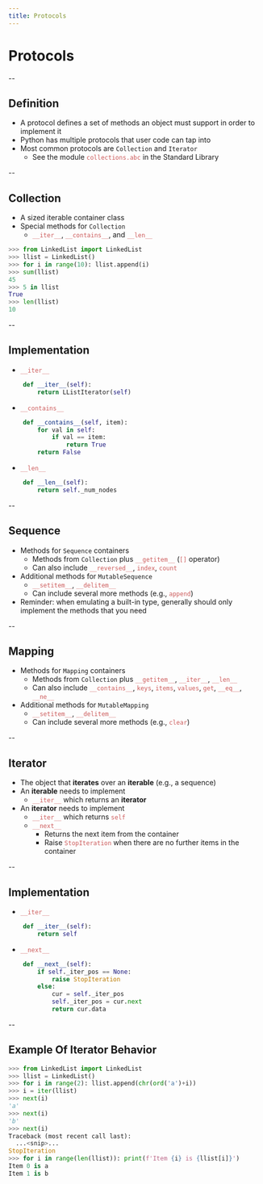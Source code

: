 ```yaml
---
title: Protocols
---
```


# Protocols

--

## Definition
- A protocol defines a set of methods an object must support in order to implement it
- Python has multiple protocols that user code can tap into
- Most common protocols are `Collection` and `Iterator`
  - See the module <span style="color:indianred">`collections.abc`</span> in the Standard Library 

--

## Collection
- A sized iterable container class
- Special methods for `Collection`
  - <span style="color:indianred">`__iter__`</span>, <span style="color:indianred">`__contains__`</span>, and <span style="color:indianred">`__len__`</span>

```python
>>> from LinkedList import LinkedList
>>> llist = LinkedList()
>>> for i in range(10): llist.append(i)
>>> sum(llist)
45
>>> 5 in llist
True
>>> len(llist)
10
```

--

## Implementation
- <span style="color:indianred">`__iter__`</span>

```python
    def __iter__(self):
        return LListIterator(self)
```
- <span style="color:indianred">`__contains__`</span>

```python
    def __contains__(self, item):
        for val in self:
            if val == item:
                return True
        return False
```
- <span style="color:indianred">`__len__`</span>

```python
    def __len__(self):
        return self._num_nodes
```

--

## Sequence
- Methods for `Sequence` containers
  - Methods from `Collection` plus <span style="color:indianred">`__getitem__`</span> (<span style="color:indianred">`[]`</span> operator)
  - Can also include <span style="color:indianred">`__reversed__`</span>, <span style="color:indianred">`index`</span>, <span style="color:indianred">`count`</span>
- Additional methods for `MutableSequence`
  - <span style="color:indianred">`__setitem__`</span>, <span style="color:indianred">`__delitem__`</span>
  - Can include several more methods (e.g., <span style="color:indianred">`append`</span>)
- Reminder: when emulating a built-in type, generally should only implement the methods that you need

--

## Mapping
- Methods for `Mapping` containers
  - Methods from `Collection` plus <span style="color:indianred">`__getitem__`</span>, <span style="color:indianred">`__iter__`</span>, <span style="color:indianred">`__len__`</span>
  - Can also include <span style="color:indianred">`__contains__`</span>, <span style="color:indianred">`keys`</span>, <span style="color:indianred">`items`</span>, <span style="color:indianred">`values`</span>, <span style="color:indianred">`get`</span>, <span style="color:indianred">`__eq__`</span>, <span style="color:indianred">`__ne__`</span>
- Additional methods for `MutableMapping`
  - <span style="color:indianred">`__setitem__`</span>, <span style="color:indianred">`__delitem__`</span>
  - Can include several more methods (e.g., <span style="color:indianred">`clear`</span>)

--

## Iterator
- The object that **iterates** over an **iterable** (e.g., a sequence)
- An **iterable** needs to implement
  - <span style="color:indianred">`__iter__`</span> which returns an **iterator**
- An **iterator** needs to implement
  - <span style="color:indianred">`__iter__`</span> which returns <span style="color:indianred">`self`</span>
  - <span style="color:indianred">`__next__`</span>
    - Returns the next item from the container
    - Raise <span style="color:indianred">`StopIteration`</span> when there are no further items in the container

--

## Implementation
- <span style="color:indianred">`__iter__`</span>

```python
    def __iter__(self):
        return self
```
- <span style="color:indianred">`__next__`</span>

```python
    def __next__(self):
        if self._iter_pos == None:
            raise StopIteration
        else:
            cur = self._iter_pos
            self._iter_pos = cur.next
            return cur.data
```

--

## Example Of Iterator Behavior
```python
>>> from LinkedList import LinkedList
>>> llist = LinkedList()
>>> for i in range(2): llist.append(chr(ord('a')+i))
>>> i = iter(llist)
>>> next(i)
'a'
>>> next(i)
'b'
>>> next(i)
Traceback (most recent call last):
  ...<snip>...
StopIteration
>>> for i in range(len(llist)): print(f'Item {i} is {llist[i]}')
Item 0 is a
Item 1 is b
```

